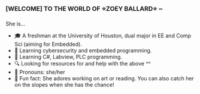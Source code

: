 ### [WELCOME] TO THE WORLD OF ⭐ZOEY BALLARD⭐ ~
She is...
- 🎓 A freshman at the University of Houston, dual major in EE and Comp Sci (aiming for Embedded). 
- 🎲 Learning cybersecurity and embedded programming.
- 🌱 Learning C#, Labview, PLC programming.
- 🔍 Looking for resources for and help with the above ^^
- 💌 Pronouns: she/her
- 🌈 Fun fact: She adores working on art or reading. You can also catch her on the slopes when she has the chance!

  
<!--
**zoeyeballard/zoeyeballard** is a ✨ _special_ ✨ repository because its `README.md` (this file) appears on your GitHub profile.

Here are some ideas to get you started:

- 🔭 I’m currently working on ...
- 🌱 I’m currently learning ...
- 👯 I’m looking to collaborate on ...
- 🤔 I’m looking for help with ...
- 💬 Ask me about ...
- 📫 How to reach me: ...
- 😄 Pronouns: ...
- ⚡ Fun fact: ...
-->
